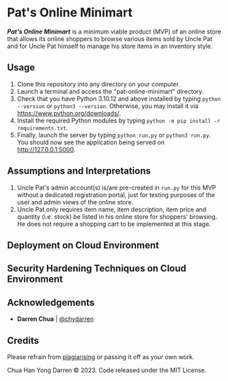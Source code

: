 # Pat's Online Minimart

***Pat's Online Minimart*** is a minimum viable product (MVP) of an online store that allows its online shoppers to browse various items sold by Uncle Pat and for Uncle Pat himself to manage his store items in an inventory style. 

## Usage

1. Clone this repository into any directory on your computer.
2. Launch a terminal and access the "pat-online-minimart" directory. 
3. Check that you have Python 3.10.12 and above installed by typing `python --version` or `python3 --version`. Otherwise, you may install it via https://www.python.org/downloads/. 
4. Install the required Python modules by typing `python -m pip install -r requirements.txt`. 
5. Finally, launch the server by typing `python run.py` or `python3 run.py`. You should now see the application being served on http://127.0.0.1:5000. 

## Assumptions and Interpretations

1. Uncle Pat's admin account(s) is/are pre-created in `run.py` for this MVP without a dedicated registration portal, just for testing purposes of the user and admin views of the online store. 
2. Uncle Pat only requires item name, item description, item price and quantity (i.e. stock) be listed in his online store for shoppers' browsing. He does not require a shopping cart to be implemented at this stage.

## Deployment on Cloud Environment



## Security Hardening Techniques on Cloud Environment 



## Acknowledgements 

- **Darren Chua** | [@chydarren](https://github.com/chydarren)

## Credits 

Please refrain from [plagiarising](https://www.comp.nus.edu.sg/cug/plagiarism/) or passing it off as your own work. 

Chua Han Yong Darren © 2023. Code released under the MIT License. 
